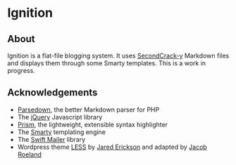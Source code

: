 Ignition
========

About
-----

Ignition is a flat-file blogging system. It uses [SecondCrack-y](https://github.com/marcoarment/secondcrack#basics) Markdown files and displays them through some Smarty templates. This is a work in progress. 

Acknowledgements
----------------

  * [Parsedown](http://parsedown.org/), the better Markdown parser for PHP
  * The [jQuery](http://jquery.com/) Javascript library
  * [Prism](http://prismjs.com/), the lightweight, extensible syntax highlighter
  * The [Smarty](http://smarty.net) templating engine
  * The [Swift Mailer](http://swiftmailer.org) library
  * Wordpress theme [LESS](http://lessmade.com/themes/less/) by [Jared Erickson](http://jarederickson.com/) and adapted by [Jacob Roeland](http://jacroe.com)